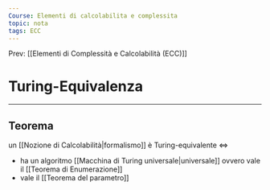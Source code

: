 ```yaml
---
Course: Elementi di calcolabilita e complessita
topic: nota
tags: ECC
---
```


Prev: [[Elementi di Complessità e Calcolabilità (ECC)]]

# Turing-Equivalenza
---

## Teorema
un [[Nozione di Calcolabilità|formalismo]] è Turing-equivalente $\iff$ 
- ha un algoritmo [[Macchina di Turing universale|universale]] ovvero vale il [[Teorema di Enumerazione]]
- vale il  [[Teorema del parametro]]